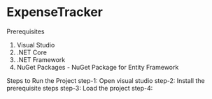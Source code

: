 # ExpenseTracker
Prerequisites
  1. Visual Studio
  2. .NET Core
  3. .NET Framework
  4. NuGet Packages - NuGet Package for Entity Framework


Steps to Run the Project
  step-1: Open visual studio
  step-2: Install the prerequisite steps
  step-3: Load the project
  step-4: 
